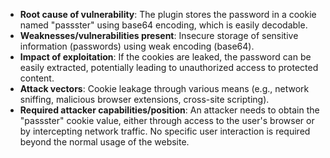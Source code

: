 - **Root cause of vulnerability**: The plugin stores the password in a cookie named "passster" using base64 encoding, which is easily decodable.
- **Weaknesses/vulnerabilities present**: Insecure storage of sensitive information (passwords) using weak encoding (base64).
- **Impact of exploitation**: If the cookies are leaked, the password can be easily extracted, potentially leading to unauthorized access to protected content.
- **Attack vectors**: Cookie leakage through various means (e.g., network sniffing, malicious browser extensions, cross-site scripting).
- **Required attacker capabilities/position**: An attacker needs to obtain the "passster" cookie value, either through access to the user's browser or by intercepting network traffic. No specific user interaction is required beyond the normal usage of the website.
